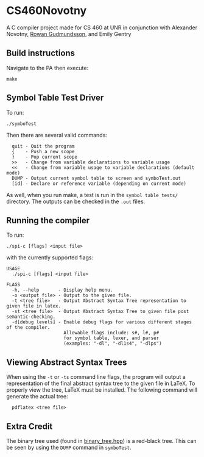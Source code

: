 # CS460Novotny

A C compiler project made for CS 460 at UNR in conjunction with Alexander  Novotny, [Rowan Gudmundsson](https://github.com/Rowan-Gudmundsson/), and Emily Gentry

## Build instructions
Navigate to the PA then execute:
```shell
make
```
## Symbol Table Test Driver
To run:
```shell
./symboTest
```

Then there are several valid commands:
```
  quit - Quit the program
  {    - Push a new scope
  }    - Pop current scope
  >>   - Change from variable declarations to variable usage
  <<   - Change from variable usage to variable declarations (default mode)
  DUMP - Output current symbol table to screen and symboTest.out
  [id] - Declare or reference variable (depending on current mode)
```

As well, when you run make, a test is run in the `symbol table tests/` directory. The outputs can be checked in the `.out` files.

## Running the compiler
To run:

```shell
./spi-c [flags] <input file>
```

with the currently supported flags:
```
USAGE
  ./spi-c [flags] <input file>

FLAGS
  -h, --help       - Display help menu.
  -o <output file> - Output to the given file.
  -t <tree file>   - Output Abstract Syntax Tree representation to given file in latex.
  -st <tree file>  - Output Abstract Syntax Tree to given file post semantic-checking.
  -d[debug levels] - Enable debug flags for various different stages of the compiler.
                     Allowable flags include: s#, l#, p#
                     for symbol table, lexer, and parser
                     (examples: "-dl", "-dl1s4", "-dlps")
```

## Viewing Abstract Syntax Trees
When using the `-t` or `-ts` command line flags, the program will output a representation of the final abstract syntax tree to the given file in LaTeX. To properly view the tree, LaTeX must be installed. The following command will generate the actual tree:
```shell
  pdflatex <tree file>
```

## Extra Credit
The binary tree used (found in [binary_tree.hpp](https://github.com/alexander-novo/CS460Novotny/blob/master/binary_tree.hpp)) is a red-black tree. This can be seen by using the `DUMP` command in `symboTest`.
